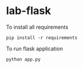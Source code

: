 # lab-flask

<!-- ![image](https://user-images.githubusercontent.com/115451707/196919992-edcfea8b-e3f6-4f35-9398-43be66b5622d.png) -->



To install all requirements
```
pip install -r requirements
```

To run flask application 

```
python app.py
```

